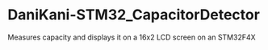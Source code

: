 # DaniKani-STM32_CapacitorDetector
Measures capacity and displays it on a 16x2 LCD screen on an STM32F4X
